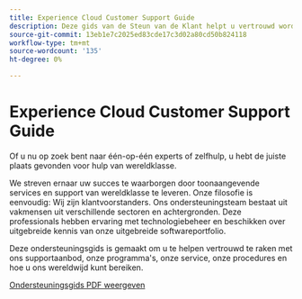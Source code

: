 ```yaml
---
title: Experience Cloud Customer Support Guide
description: Deze gids van de Steun van de Klant helpt u vertrouwd worden met ons de steundienstenaanbod, programma's, de dienst, procedures, en vertelt u hoe u ons wereldwijd kunt bereiken.
source-git-commit: 13eb1e7c2025ed83cde17c3d02a80cd50b824118
workflow-type: tm+mt
source-wordcount: '135'
ht-degree: 0%

---
```


# Experience Cloud Customer Support Guide

Of u nu op zoek bent naar één-op-één experts of zelfhulp, u hebt de juiste plaats gevonden voor hulp van wereldklasse.

We streven ernaar uw succes te waarborgen door toonaangevende services en support van wereldklasse te leveren. Onze filosofie is eenvoudig: Wij zijn klantvoorstanders. Ons ondersteuningsteam bestaat uit vakmensen uit verschillende sectoren en achtergronden. Deze professionals hebben ervaring met technologiebeheer en beschikken over uitgebreide kennis van onze uitgebreide softwareportfolio.

Deze ondersteuningsgids is gemaakt om u te helpen vertrouwd te raken met ons supportaanbod, onze programma&#39;s, onze service, onze procedures en hoe u ons wereldwijd kunt bereiken.

[Ondersteuningsgids PDF weergeven](assets/ExperienceCloudCustomerSupportGuide.pdf)
